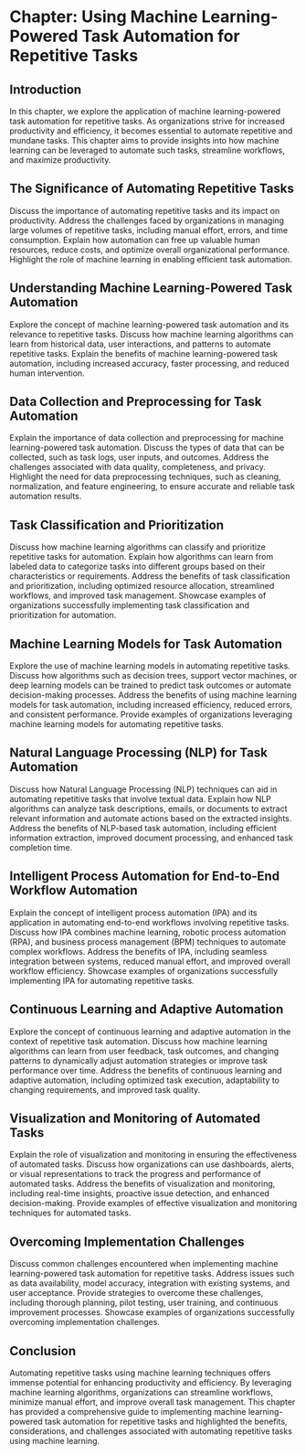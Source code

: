 Chapter: Using Machine Learning-Powered Task Automation for Repetitive Tasks
============================================================================

Introduction
------------

In this chapter, we explore the application of machine learning-powered task automation for repetitive tasks. As organizations strive for increased productivity and efficiency, it becomes essential to automate repetitive and mundane tasks. This chapter aims to provide insights into how machine learning can be leveraged to automate such tasks, streamline workflows, and maximize productivity.

The Significance of Automating Repetitive Tasks
-----------------------------------------------

Discuss the importance of automating repetitive tasks and its impact on productivity. Address the challenges faced by organizations in managing large volumes of repetitive tasks, including manual effort, errors, and time consumption. Explain how automation can free up valuable human resources, reduce costs, and optimize overall organizational performance. Highlight the role of machine learning in enabling efficient task automation.

Understanding Machine Learning-Powered Task Automation
------------------------------------------------------

Explore the concept of machine learning-powered task automation and its relevance to repetitive tasks. Discuss how machine learning algorithms can learn from historical data, user interactions, and patterns to automate repetitive tasks. Explain the benefits of machine learning-powered task automation, including increased accuracy, faster processing, and reduced human intervention.

Data Collection and Preprocessing for Task Automation
-----------------------------------------------------

Explain the importance of data collection and preprocessing for machine learning-powered task automation. Discuss the types of data that can be collected, such as task logs, user inputs, and outcomes. Address the challenges associated with data quality, completeness, and privacy. Highlight the need for data preprocessing techniques, such as cleaning, normalization, and feature engineering, to ensure accurate and reliable task automation results.

Task Classification and Prioritization
--------------------------------------

Discuss how machine learning algorithms can classify and prioritize repetitive tasks for automation. Explain how algorithms can learn from labeled data to categorize tasks into different groups based on their characteristics or requirements. Address the benefits of task classification and prioritization, including optimized resource allocation, streamlined workflows, and improved task management. Showcase examples of organizations successfully implementing task classification and prioritization for automation.

Machine Learning Models for Task Automation
-------------------------------------------

Explore the use of machine learning models in automating repetitive tasks. Discuss how algorithms such as decision trees, support vector machines, or deep learning models can be trained to predict task outcomes or automate decision-making processes. Address the benefits of using machine learning models for task automation, including increased efficiency, reduced errors, and consistent performance. Provide examples of organizations leveraging machine learning models for automating repetitive tasks.

Natural Language Processing (NLP) for Task Automation
-----------------------------------------------------

Discuss how Natural Language Processing (NLP) techniques can aid in automating repetitive tasks that involve textual data. Explain how NLP algorithms can analyze task descriptions, emails, or documents to extract relevant information and automate actions based on the extracted insights. Address the benefits of NLP-based task automation, including efficient information extraction, improved document processing, and enhanced task completion time.

Intelligent Process Automation for End-to-End Workflow Automation
-----------------------------------------------------------------

Explain the concept of intelligent process automation (IPA) and its application in automating end-to-end workflows involving repetitive tasks. Discuss how IPA combines machine learning, robotic process automation (RPA), and business process management (BPM) techniques to automate complex workflows. Address the benefits of IPA, including seamless integration between systems, reduced manual effort, and improved overall workflow efficiency. Showcase examples of organizations successfully implementing IPA for automating repetitive tasks.

Continuous Learning and Adaptive Automation
-------------------------------------------

Explore the concept of continuous learning and adaptive automation in the context of repetitive task automation. Discuss how machine learning algorithms can learn from user feedback, task outcomes, and changing patterns to dynamically adjust automation strategies or improve task performance over time. Address the benefits of continuous learning and adaptive automation, including optimized task execution, adaptability to changing requirements, and improved task quality.

Visualization and Monitoring of Automated Tasks
-----------------------------------------------

Explain the role of visualization and monitoring in ensuring the effectiveness of automated tasks. Discuss how organizations can use dashboards, alerts, or visual representations to track the progress and performance of automated tasks. Address the benefits of visualization and monitoring, including real-time insights, proactive issue detection, and enhanced decision-making. Provide examples of effective visualization and monitoring techniques for automated tasks.

Overcoming Implementation Challenges
------------------------------------

Discuss common challenges encountered when implementing machine learning-powered task automation for repetitive tasks. Address issues such as data availability, model accuracy, integration with existing systems, and user acceptance. Provide strategies to overcome these challenges, including thorough planning, pilot testing, user training, and continuous improvement processes. Showcase examples of organizations successfully overcoming implementation challenges.

Conclusion
----------

Automating repetitive tasks using machine learning techniques offers immense potential for enhancing productivity and efficiency. By leveraging machine learning algorithms, organizations can streamline workflows, minimize manual effort, and improve overall task management. This chapter has provided a comprehensive guide to implementing machine learning-powered task automation for repetitive tasks and highlighted the benefits, considerations, and challenges associated with automating repetitive tasks using machine learning.
